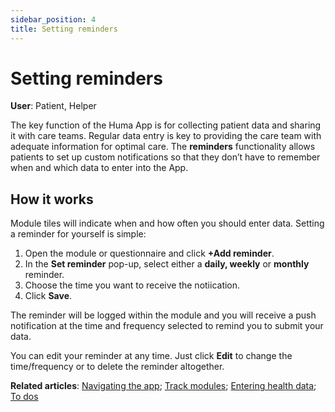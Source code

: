 ```yaml
---
sidebar_position: 4
title: Setting reminders
---
```

# Setting reminders
**User**: Patient, Helper

The key function of the Huma App is for collecting patient data and sharing it with care teams. Regular data entry is key to providing the care team with adequate information for optimal care. The **reminders** functionality allows patients to set up custom notifications so that they don’t have to remember when and which data to enter into the App.

## How it works​

Module tiles will indicate when and how often you should enter data. Setting a reminder for yourself is simple:
1. Open the module or questionnaire and click **+Add reminder**.
2. In the **Set reminder** pop-up, select either a **daily, weekly** or **monthly** reminder.
3. Choose the time you want to receive the notiication.
4. Click **Save**.

The reminder will be logged within the module and you will receive a push notification at the time and frequency selected to remind you to submit your data. 

You can edit your reminder at any time. Just click **Edit** to change the time/frequency or to delete the reminder altogether.

**Related articles**: [Navigating the app](../getting-started/navigating-the-app.md); [Track modules](./track-modules.md); [Entering health data](./entering-your-health-data.md); [To dos](./to-dos.md)
